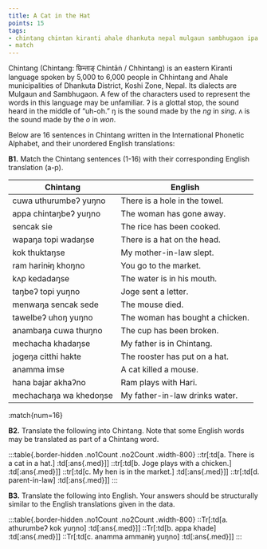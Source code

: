 ```yaml
---
title: A Cat in the Hat
points: 15
tags:
- chintang chintan kiranti ahale dhankuta nepal mulgaun sambhugaon ipa
- match
---
```


Chintang (Chintang: छिन्ताङ् Chintāṅ / Chhintang) is an eastern Kiranti language spoken by 5,000 to 6,000
people in Chhintang and Ahale municipalities of Dhankuta District, Koshi Zone, Nepal. Its dialects are
Mulgaun and Sambhugaon. A few of the characters used to represent the words in this language may be
unfamiliar. ʔ is a glottal stop, the sound heard in the middle of “uh-oh.” ŋ is the sound made by the *ng* in
*sing*. ʌ is the sound made by the *o* in *won*.

Below are 16 sentences in Chintang written in the International Phonetic Alphabet, and their unordered
English translations:

**B1.** Match the Chintang sentences (1-16) with their corresponding English translation (a-p).

|Chintang | English |
|-|-|
| cuwa uthurumbeʔ yuŋno | There is a hole in the towel.
| appa chintaŋbeʔ yuŋno | The woman has gone away.
| sencak sie | The rice has been cooked.
| wapaŋa topi wadaŋse | There is a hat on the head.
| kok thuktaŋse | My mother-in-law slept.
| ram harinɨŋ khoŋno | You go to the market.
| kʌp kedadaŋse | The water is in his mouth.
| taŋbeʔ topi yuŋno | Joge sent a letter.
| menwaŋa sencak sede | The mouse died.
| tawelbeʔ uhoŋ yuŋno | The woman has bought a chicken.
| anambaŋa cuwa thuŋno | The cup has been broken.
| mechacha khadaŋse | My father is in Chintang.
| jogeŋa citthi hakte | The rooster has put on a hat.
| anamma imse | A cat killed a mouse.
| hana bajar akhaʔno | Ram plays with Hari.
| mechachaŋa wa khedoŋse | My father-in-law drinks water.

:match{num=16}

**B2.** Translate the following into Chintang. Note that some English words may be translated as part of a
Chintang word.

:::table{.border-hidden .no1Count .no2Count .width-800}
::tr[:td[a. There is a cat in a hat.] :td[:ans{.med}]]
::tr[:td[b. Joge plays with a chicken.] :td[:ans{.med}]]
::tr[:td[c. My hen is in the market.] :td[:ans{.med}]]
::tr[:td[d. parent-in-law] :td[:ans{.med}]]
:::

**B3.** Translate the following into English. Your answers should be structurally similar to the English
translations given in the data.

:::table{.border-hidden .no1Count .no2Count .width-800}
::Tr[:td[a. athurumbeʔ kok yuŋno] :td[:ans{.med}]]
::Tr[:td[b. appa khade] :td[:ans{.med}]]
::Tr[:td[c. anamma ammanɨŋ yuŋno] :td[:ans{.med}]]
:::